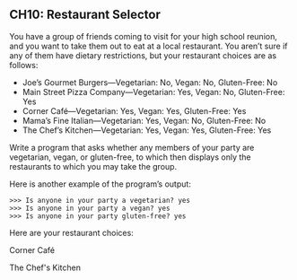 ## CH10: Restaurant Selector
You have a group of friends coming to visit for your high school reunion, and you want to take them out to eat at a local restaurant. You aren’t sure if any of them have dietary restrictions, but your restaurant choices are as follows:

-   Joe’s Gourmet Burgers—Vegetarian: No, Vegan: No, Gluten-Free: No
-   Main Street Pizza Company—Vegetarian: Yes, Vegan: No, Gluten-Free: Yes
-   Corner Café—Vegetarian: Yes, Vegan: Yes, Gluten-Free: Yes
-   Mama’s Fine Italian—Vegetarian: Yes, Vegan: No, Gluten-Free: No
-   The Chef’s Kitchen—Vegetarian: Yes, Vegan: Yes, Gluten-Free: Yes

Write a program that asks whether any members of your party are vegetarian, vegan, or gluten-free, to which then displays only the restaurants to which you may take the group.

Here is another example of the program’s output:
```
>>> Is anyone in your party a vegetarian? yes 
>>> Is anyone in your party a vegan? yes 
>>> Is anyone in your party gluten-free? yes 

```
Here are your restaurant choices:

Corner Café

The Chef's Kitchen

